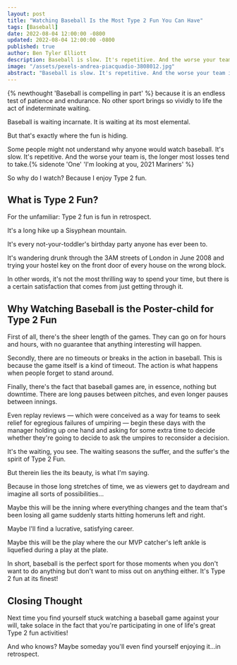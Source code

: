 ```yaml
---
layout: post
title: "Watching Baseball Is the Most Type 2 Fun You Can Have"
tags: [Baseball]
date: 2022-08-04 12:00:00 -0800
updated: 2022-08-04 12:00:00 -0800
published: true
author: Ben Tyler Elliott
description: Baseball is slow. It's repetitive. And the worse your team is, the longer most losses tend to take. So why do I watch? Because I enjoy Type 2 fun.
image: "/assets/pexels-andrea-piacquadio-3808012.jpg"
abstract: "Baseball is slow. It's repetitive. And the worse your team is, the longer most losses tend to take. So why do I watch? Because I enjoy Type 2 fun."
---
```


{% newthought 'Baseball is compelling in part' %} because it is an endless test of patience and endurance. No other sport brings so vividly to life the act of indeterminate waiting.

<!--more-->

Baseball is waiting incarnate. It is waiting at its most elemental.

But that's exactly where the fun is hiding.

Some people might not understand why anyone would watch baseball. It's slow. It's repetitive. And the worse your team is, the longer most losses tend to take.{% sidenote 'One' 'I'm looking at you, 2021 Mariners' %}

[^1]: I'm looking at you, 2021 Mariners.

So why do I watch? Because I enjoy Type 2 fun.

## What is Type 2 Fun?

For the unfamiliar: Type 2 fun is fun in retrospect.

It's a long hike up a Sisyphean mountain.

It's every not-your-toddler's birthday party anyone has ever been to.

It's wandering drunk through the 3AM streets of London in June 2008 and trying your hostel key on the front door of every house on the wrong block.

In other words, it's not the most thrilling way to spend your time, but there is a certain satisfaction that comes from just getting through it.

## Why Watching Baseball is the Poster-child for Type 2 Fun

First of all, there's the sheer length of the games. They can go on for hours and hours, with no guarantee that anything interesting will happen.

Secondly, there are no timeouts or breaks in the action in baseball. This is because the game itself is a kind of timeout. The action is what happens when people forget to stand around.

Finally, there's the fact that baseball games are, in essence, nothing but downtime. There are long pauses between pitches, and even longer pauses between innings.

Even replay reviews — which were conceived as a way for teams to seek relief for egregious failures of umpiring — begin these days with the manager holding up one hand and asking for some extra time to decide whether they're going to decide to ask the umpires to reconsider a decision.

It's the waiting, you see. The waiting seasons the suffer, and the suffer's the spirit of Type 2 Fun.

But therein lies the its beauty, is what I'm saying.

Because in those long stretches of time, we as viewers get to daydream and imagine all sorts of possibilities...

Maybe this will be the inning where everything changes and the team that's been losing all game suddenly starts hitting homeruns left and right.

Maybe I'll find a lucrative, satisfying career.

Maybe this will be the play where the our MVP catcher's left ankle is liquefied during a play at the plate.

In short, baseball is the perfect sport for those moments when you don't want to do anything but don't want to miss out on anything either. It's Type 2 fun at its finest!

## Closing Thought

Next time you find yourself stuck watching a baseball game against your will, take solace in the fact that you're participating in one of life's great Type 2 fun activities!

And who knows? Maybe someday you'll even find yourself enjoying it...in retrospect.